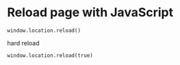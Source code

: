# Reload page with JavaScript

	window.location.reload()

hard reload

	window.location.reload(true)